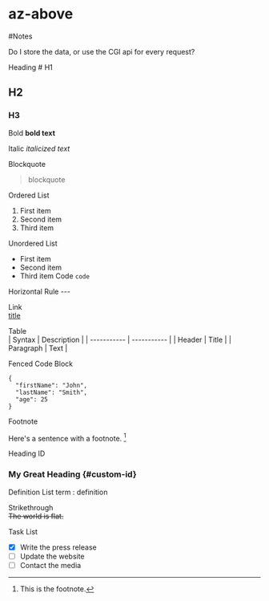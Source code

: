 # az-above

#Notes

Do I store the data, or use the CGI api for every request?







Heading	# H1
## H2
### H3
Bold	**bold text**

Italic	*italicized text*

Blockquote	
> blockquote

Ordered List
1. First item
2. Second item
3. Third item

Unordered List	
- First item
- Second item
- Third item
Code	`code`

Horizontal Rule	---

Link	
[title](https://www.example.com)

Table	
| Syntax | Description |
| ----------- | ----------- |
| Header | Title |
| Paragraph | Text |

Fenced Code Block	
```
{
  "firstName": "John",
  "lastName": "Smith",
  "age": 25
}
```
Footnote	

Here's a sentence with a footnote. [^1]


[^1]: This is the footnote.

Heading ID	
### My Great Heading {#custom-id}

Definition List	
term : definition

Strikethrough	
~~The world is flat.~~

Task List	
- [x] Write the press release
- [ ] Update the website
- [ ] Contact the media
